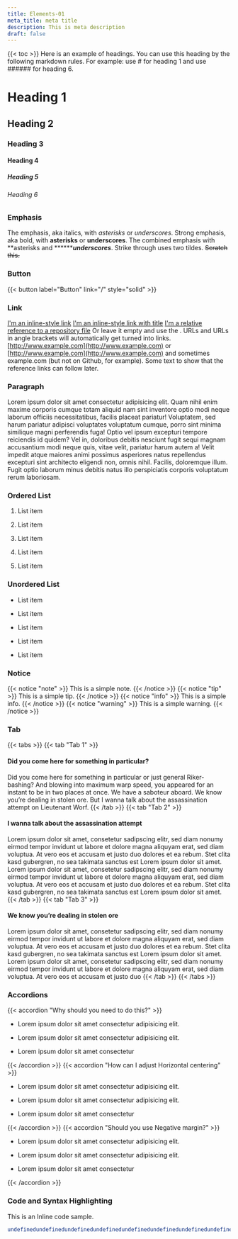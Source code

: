 ```yaml
---
title: Elements-01
meta_title: meta title
description: This is meta description
draft: false
---
```

{{< toc >}}
Here is an example of headings. You can use this heading by the following markdown rules. For example: use # for heading 1 and use ###### for heading 6.
# Heading 1
## Heading 2
### Heading 3
#### Heading 4
##### Heading 5
###### Heading 6
### Emphasis
The emphasis, aka italics, with _asterisks_ or _underscores_.
Strong emphasis, aka bold, with **asterisks** or **underscores**.
The combined emphasis with **asterisks and ********_underscores_**.
Strike through uses two tildes. ~~Scratch this.~~
### Button
{{< button label="Button" link="/" style="solid" >}}
### Link
[I'm an inline-style link](https://www.google.com)
[I'm an inline-style link with title](https://www.google.com)
[I'm a relative reference to a repository file](../blob/master/LICENSE)
Or leave it empty and use the .
URLs and URLs in angle brackets will automatically get turned into links.
[http://www.example.com](http://www.example.com) or [http://www.example.com](http://www.example.com) and sometimes
example.com (but not on Github, for example).
Some text to show that the reference links can follow later.
### Paragraph
Lorem ipsum dolor sit amet consectetur adipisicing elit. Quam nihil enim maxime corporis cumque totam aliquid nam sint inventore optio modi neque laborum officiis necessitatibus, facilis placeat pariatur! Voluptatem, sed harum pariatur adipisci voluptates voluptatum cumque, porro sint minima similique magni perferendis fuga! Optio vel ipsum excepturi tempore reiciendis id quidem? Vel in, doloribus debitis nesciunt fugit sequi magnam accusantium modi neque quis, vitae velit, pariatur harum autem a! Velit impedit atque maiores animi possimus asperiores natus repellendus excepturi sint architecto eligendi non, omnis nihil. Facilis, doloremque illum. Fugit optio laborum minus debitis natus illo perspiciatis corporis voluptatum rerum laboriosam.
### Ordered List
1. List item

2. List item

3. List item

4. List item

5. List item

### Unordered List
- List item

- List item

- List item

- List item

- List item

### Notice
{{< notice "note" >}}
This is a simple note.
{{< /notice >}}
{{< notice "tip" >}}
This is a simple tip.
{{< /notice >}}
{{< notice "info" >}}
This is a simple info.
{{< /notice >}}
{{< notice "warning" >}}
This is a simple warning.
{{< /notice >}}
### Tab
{{< tabs >}}
{{< tab "Tab 1" >}}
#### Did you come here for something in particular?
Did you come here for something in particular or just general Riker-bashing? And blowing into maximum warp speed, you appeared for an instant to be in two places at once. We have a saboteur aboard. We know you’re dealing in stolen ore. But I wanna talk about the assassination attempt on Lieutenant Worf.
{{< /tab >}}
{{< tab "Tab 2" >}}
#### I wanna talk about the assassination attempt
Lorem ipsum dolor sit amet, consetetur sadipscing elitr, sed diam nonumy eirmod tempor invidunt ut labore et dolore magna aliquyam erat, sed diam voluptua. At vero eos et accusam et justo duo dolores et ea rebum. Stet clita kasd gubergren, no sea takimata sanctus est Lorem ipsum dolor sit amet.
Lorem ipsum dolor sit amet, consetetur sadipscing elitr, sed diam nonumy eirmod tempor invidunt ut labore et dolore magna aliquyam erat, sed diam voluptua. At vero eos et accusam et justo duo dolores et ea rebum. Stet clita kasd gubergren, no sea takimata sanctus est Lorem ipsum dolor sit amet.
{{< /tab >}}
{{< tab "Tab 3" >}}
#### We know you’re dealing in stolen ore
Lorem ipsum dolor sit amet, consetetur sadipscing elitr, sed diam nonumy eirmod tempor invidunt ut labore et dolore magna aliquyam erat, sed diam voluptua. At vero eos et accusam et justo duo dolores et ea rebum. Stet clita kasd gubergren, no sea takimata sanctus est Lorem ipsum dolor sit amet.
Lorem ipsum dolor sit amet, consetetur sadipscing elitr, sed diam nonumy eirmod tempor invidunt ut labore et dolore magna aliquyam erat, sed diam voluptua. At vero eos et accusam et justo duo
{{< /tab >}}
{{< /tabs >}}
### Accordions
{{< accordion "Why should you need to do this?" >}}
- Lorem ipsum dolor sit amet consectetur adipisicing elit.

- Lorem ipsum dolor sit amet consectetur adipisicing elit.

- Lorem ipsum dolor sit amet consectetur

{{< /accordion >}}
{{< accordion "How can I adjust Horizontal centering" >}}
- Lorem ipsum dolor sit amet consectetur adipisicing elit.

- Lorem ipsum dolor sit amet consectetur adipisicing elit.

- Lorem ipsum dolor sit amet consectetur

{{< /accordion >}}
{{< accordion "Should you use Negative margin?" >}}
- Lorem ipsum dolor sit amet consectetur adipisicing elit.

- Lorem ipsum dolor sit amet consectetur adipisicing elit.

- Lorem ipsum dolor sit amet consectetur

{{< /accordion >}}
### Code and Syntax Highlighting
This is an Inline code sample.
```javascript
undefinedundefinedundefinedundefinedundefinedundefinedundefinedundefinedundefinedundefinedundefinedundefinedundefinedundefinedundefinedundefinedundefinedundefinedundefinedundefinedundefinedundefinedundefinedundefinedundefinedundefinedundefinedundefinedundefined```